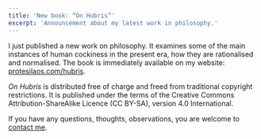 ```yaml
---
title: 'New book: “On Hubris”'
excerpt: 'Announcement about my latest work in philosophy.'
---
```


I just published a new work on philosophy.  It examines some of the main
instances of human cockiness in the present era, how they are
rationalised and normalised.  The book is immediately available on my
website: [protesilaos.com/hubris](https://protesilaos.com/hubris).

_On Hubris_ is distributed free of charge and freed from traditional
copyright restrictions.  It is published under the terms of the Creative
Commons Attribution-ShareAlike Licence (CC BY-SA), version 4.0
International.

If you have any questions, thoughts, observations, you are welcome to
[contact me](https://protesilaos.com/contact/).
